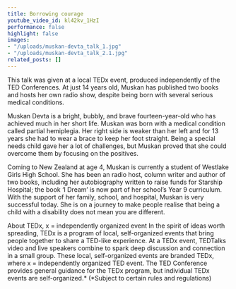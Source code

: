 ```yaml
---
title: Borrowing courage
youtube_video_id: kl42kv_1HzI
performance: false
highlight: false
images:
- "/uploads/muskan-devta_talk_1.jpg"
- "/uploads/muskan-devta_talk_2.1.jpg"
related_posts: []
---
```


This talk was given at a local TEDx event, produced independently of the TED Conferences. At just 14 years old, Muskan has published two books and hosts her own radio show, despite being born with several serious medical conditions.

Muskan Devta is a bright, bubbly, and brave fourteen-year-old who has achieved much in her short life. Muskan was born with a medical condition called partial hemiplegia. Her right side is weaker than her left and for 13 years she had to wear a brace to keep her foot straight. Being a special needs child gave her a lot of challenges, but Muskan proved that she could overcome them by focusing on the positives.

Coming to New Zealand at age 4, Muskan is currently a student of Westlake Girls High School. She has been an radio host, column writer and author of two books, including her autobiography written to raise funds for Starship Hospital; the book ‘I Dream’ is now part of her school’s Year 9 curriculum. With the support of her family, school, and hospital, Muskan is very successful today. She is on a journey to make people realise that being a child with a disability does not mean you are different.

About TEDx, x = independently organized event In the spirit of ideas worth spreading, TEDx is a program of local, self-organized events that bring people together to share a TED-like experience. At a TEDx event, TEDTalks video and live speakers combine to spark deep discussion and connection in a small group. These local, self-organized events are branded TEDx, where x = independently organized TED event. The TED Conference provides general guidance for the TEDx program, but individual TEDx events are self-organized.* (*Subject to certain rules and regulations)

